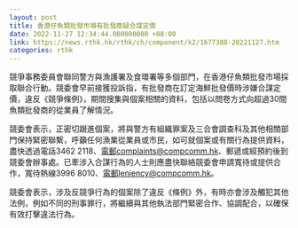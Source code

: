 ```yaml
---
layout: post
title: 香港仔魚類批發市場有批發商疑合謀定價
date: 2022-11-27 12:34:44.000000000 +08:00
link: https://news.rthk.hk/rthk/ch/component/k2/1677388-20221127.htm
categories: rthk
---
```


競爭事務委員會聯同警方與漁護署及食環署等多個部門，在香港仔魚類批發市場採取聯合行動。競委會早前接獲投訴指，有批發商在訂定海鮮批發價時涉嫌合謀定價，違反《競爭條例》，期間搜集與個案相關的資料，包括以問卷方式向超過30間魚類批發商的從業員了解情況。

競委會表示，正密切跟進個案，將與警方有組織罪案及三合會調查科及其他相關部門保持緊密聯繫，呼籲任何漁業從業員或市民，如可就個案或有關行為提供資料，盡快透過電話3462 2118、電郵complaints@compcomm.hk、郵遞或經預約後到競委會辦事處。已牽涉入合謀行為的人士則應盡快聯絡競委會申請寬待或提供合作，寬待熱線3996 8010、電郵leniency@compcomm.hk。

競委會表示，涉及反競爭行為的個案除了違反《條例》外，有時亦會涉及觸犯其他法例，例如不同的刑事罪行，將繼續與其他執法部門緊密合作、協調配合，以確保有效打擊違法行為。
